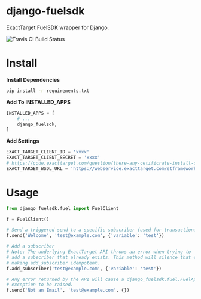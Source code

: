 django-fuelsdk
==============

ExactTarget FuelSDK wrapper for Django.

![Travis CI Build Status](https://travis-ci.org/roverdotcom/django-fuelsdk?branch=master)

Install
=======

**Install Dependencies**
```bash
pip install -r requirements.txt
```

**Add To INSTALLED_APPS**
```python
INSTALLED_APPS = [
    # ...
    django_fuelsdk,
]
```

**Add Settings**
```python
EXACT_TARGET_CLIENT_ID = 'xxxx'
EXACT_TARGET_CLIENT_SECRET = 'xxxx'
# https://code.exacttarget.com/question/there-any-cetificrate-install-our-server-access-et-api
EXACT_TARGET_WSDL_URL = 'https://webservice.exacttarget.com/etframework.wsdl'
```


Usage
=====

```python
from django_fuelsdk.fuel import FuelClient

f = FuelClient()

# Send a triggered send to a specific subscriber (used for transactional email)
f.send('Welcome', 'test@example.com', {'variable': 'test'})

# Add a subscriber
# Note: The underlying ExactTarget API throws an error when trying to
# add a subscriber that already exists. This method will silence that error,
# making add_subscriber idempotent. 
f.add_subscriber('test@example.com', {'variable': 'test'})

# Any error returned by the API will cause a django_fuelsdk.fuel.FuelApiError
# exception to be raised. 
f.send('Not an Email', 'test@example.com', {})
```

